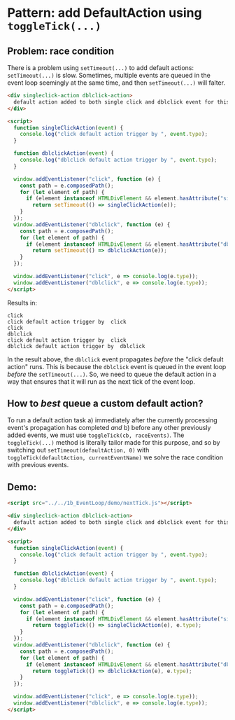 # Pattern: add DefaultAction using `toggleTick(...)`

## Problem: race condition

There is a problem using `setTimeout(...)` to add default actions: `setTimeout(...)` is slow. Sometimes, multiple events are queued in the event loop seemingly at the same time, and then `setTimeout(...)` will falter.

```html
<div singleclick-action dblclick-action>
  default action added to both single click and dblclick event for this particular element
</div>

<script>
  function singleClickAction(event) {
    console.log("click default action trigger by ", event.type);
  }

  function dblclickAction(event) {
    console.log("dblclick default action trigger by ", event.type);
  }

  window.addEventListener("click", function (e) {
    const path = e.composedPath();
    for (let element of path) {
      if (element instanceof HTMLDivElement && element.hasAttribute("singleclick-action"))
        return setTimeout(() => singleClickAction(e));
    }
  });
  window.addEventListener("dblclick", function (e) {
    const path = e.composedPath();
    for (let element of path) {
      if (element instanceof HTMLDivElement && element.hasAttribute("dblclick-action"))
        return setTimeout(() => dblclickAction(e));
    }
  });

  window.addEventListener("click", e => console.log(e.type));
  window.addEventListener("dblclick", e => console.log(e.type));
</script>
```  
 Results in:
```
click
click default action trigger by  click
click
dblclick
click default action trigger by  click
dblclick default action trigger by  dblclick
```

In the result above, the `dblclick` event propagates *before* the "click default action" runs. This is because the `dblclick` event is queued in the event loop *before* the `setTimeout(...)`. So, we need to queue the default action in a way that ensures that it will run as the next tick of the event loop.

## How to *best* queue a custom default action? 

To run a default action task a) immediately after the currently processing event's propagation has completed *and* b) before any other previously added events, we must use `toggleTick(cb, raceEvents)`. The `toggleTick(...)` method is literally tailor made for this purpose, and so by switching out `setTimeout(defaultAction, 0)` with `toggleTick(defaultAction, currentEventName)` we solve the race condition with previous events.

## Demo: 

```html
<script src="../../1b_EventLoop/demo/nextTick.js"></script>

<div singleclick-action dblclick-action>
  default action added to both single click and dblclick event for this particular element
</div>

<script>
  function singleClickAction(event) {
    console.log("click default action trigger by ", event.type);
  }

  function dblclickAction(event) {
    console.log("dblclick default action trigger by ", event.type);
  }

  window.addEventListener("click", function (e) {
    const path = e.composedPath();
    for (let element of path) {
      if (element instanceof HTMLDivElement && element.hasAttribute("singleclick-action"))
        return toggleTick(() => singleClickAction(e), e.type);
    }
  });
  window.addEventListener("dblclick", function (e) {
    const path = e.composedPath();
    for (let element of path) {
      if (element instanceof HTMLDivElement && element.hasAttribute("dblclick-action"))
        return toggleTick(() => dblclickAction(e), e.type);
    }
  });

  window.addEventListener("click", e => console.log(e.type));
  window.addEventListener("dblclick", e => console.log(e.type));
</script>
```
   